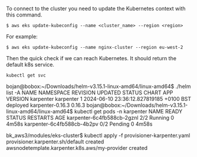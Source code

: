 To connect to the cluster you need to update the Kubernetes context with this command.
```
$ aws eks update-kubeconfig --name <cluster_name> --region <region>
```
For example:
```
$ aws eks update-kubeconfig --name nginx-cluster --region eu-west-2
```
Then the quick check if we can reach Kubernetes. It should return the default k8s service.
```
kubectl get svc
```

bojan@bobox:~/Downloads/helm-v3.15.1-linux-amd64/linux-amd64$ ./helm list -A
NAME     	NAMESPACE	REVISION	UPDATED                                	STATUS  	CHART           	APP VERSION
karpenter	karpenter	1       	2024-06-10 23:36:12.827819185 +0100 BST	deployed	karpenter-0.16.3	0.16.3
bojan@bobox:~/Downloads/helm-v3.15.1-linux-amd64/linux-amd64$ kubectl get pods -n karpenter
NAME                         READY   STATUS    RESTARTS   AGE
karpenter-6c4fb588cb-2gznl   2/2     Running   0          4m58s
karpenter-6c4fb588cb-4b2pv   0/2     Pending   0          4m58s

bk_aws3/modules/eks-cluster$ kubectl apply -f provisioner-karpenter.yaml
provisioner.karpenter.sh/default created
awsnodetemplate.karpenter.k8s.aws/my-provider created

